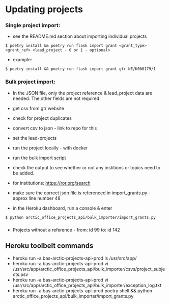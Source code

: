# Updating projects

### Single project import:

- see the README.md section about importing individual projects
```shell
$ poetry install && poetry run flask import grant <grant_type> <grant_ref> <lead_project - 0 or 1 - optional>
```


- example:
```shell
$ poetry install && poetry run flask import grant gtr NE/K000179/1
```

### Bulk project import:

- In the JSON file, only the project reference & lead_project data are needed. The other fields are not required.
- get csv from gtr website
- check for project duplicates
- convert csv to json - link to repo for this
- set the lead-projects
- run the project locally - with docker
- run the bulk import script
- check the output to see whether or not any institions or topics need to be added.
- for institutions: https://ror.org/search

- make sure the correct json file is referenced in import_grants.py - approx line number 48

- in the Heroku dashboard, run a console & enter
```shell
$ python arctic_office_projects_api/bulk_importer/import_grants.py
```


###

- Projects without a reference - from: id 99  to: id 142

## Heroku toolbelt commands

- heroku run -a bas-arctic-projects-api-prod ls /usr/src/app/
- heroku run -a bas-arctic-projects-api-prod vi /usr/src/app/arctic_office_projects_api/bulk_importer/csvs/project_subjects.psv
- heroku run -a bas-arctic-projects-api-prod vi /usr/src/app/arctic_office_projects_api/bulk_importer/exception_log.txt
- heroku run -a bas-arctic-projects-api-prod poetry shell && python arctic_office_projects_api/bulk_importer/import_grants.py